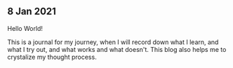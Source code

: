 ## 8 Jan 2021

Hello World!

This is a journal for my journey, when I will record down what I learn, and what I try out, and what works and what doesn't. This blog also helps me to crystalize my thought process. 


